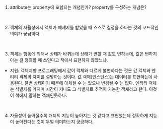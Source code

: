 1. attribute는 property에 포함되는 개념인가? property를 구성하는 개념은?
<br>

2. 객체의 자율성에서 객체가 메세지를 받았을 때 스스로 결정을 하다는 것의 코드적인 의미가 궁금하다.
<br>

3. 객체는 행동에 의해서 상태가 바뀌는데 상태가 변할 때 값도 변하는데, 값은 변하지 아는 걸 정의할 때 쓰인다고 책에서 표현하지 않았느냐.
  - 지원: 객체지향 프로그래밍에서 값이 객체와 다르게 불변하다는 것은 값 객체와 엔티티 객체의 차이를 설명하는 것이다. 값 객체(인스턴스)는 데이터를 표현하는데 사용된다. 불변 상태이기 때문에 대체될 수 는 있으나 변경될 수 는 없다. 엔티티 객체는 식별자를 가지며 시간이 지나도 그 식별자로 추적이 가능한 객체라고 한다. 이것이 책에서 말하는 객체인듯하다.
<br>

4. 자율성이 높아질수록 개체의 지능이 높아지는 것 같다고 표현했는데 정확하게 지능이 높아진다는 것이 무얼 의미하는지 궁금하다.
